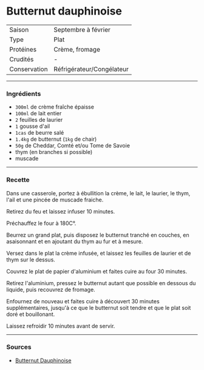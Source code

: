 # Butternut dauphinoise

| | |
|:---|:---|
| Saison | Septembre à février |
| Type | Plat |
| Protéines | Crème, fromage |
| Crudités | - |
| Conservation | Réfrigérateur/Congélateur |

---

### Ingrédients

* `300ml` de crème fraîche épaisse
* `100ml` de lait entier
* `2` feuilles de laurier
* `1` gousse d'ail
* `1cas` de beurre salé
* `1.4kg` de butternut (`1kg` de chair)
* `50g` de Cheddar, Comté et/ou Tome de Savoie
* thym (en branches si possible)
* muscade

---

### Recette

Dans une casserole, portez à ébullition la crème, le lait, le laurier, le thym, l'ail et une pincée de muscade fraiche.

Retirez du feu et laissez infuser 10 minutes.

Préchauffez le four à 180C°.

Beurrez un grand plat, puis disposez le butternut tranché en couches, en asaisonnant et en ajoutant du thym au fur et à mesure.

Versez dans le plat la crème infusée, et laissez les feuilles de laurier et de thym sur le dessus.

Couvrez le plat de papier d'aluminium et faites cuire au four 30 minutes.

Retirez l'aluminium, pressez le butternut autant que possible en dessous du liquide, puis recouvrez de fromage.

Enfournez de nouveau et faites cuire à découvert 30 minutes supplémentaires, jusqu'à ce que le butternut soit tendre et que le plat soit doré et bouillonant.

Laissez refroidir 10 minutes avant de servir.

---

### Sources

* [Butternut Dauphinoise](https://www.bbcgoodfood.com/recipes/butternut-dauphinoise)
